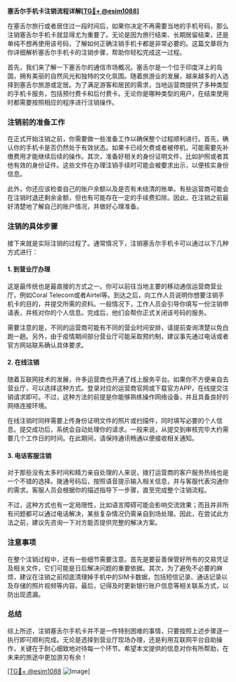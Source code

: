 **塞舌尔手机卡注销流程详解[[TG💪+ @esim1088](https://t.me/s/esim1088)]**

在塞舌尔旅行或者居住过一段时间后，如果你决定不再需要当地的手机号码，那么注销塞舌尔手机卡就显得尤为重要了。无论是因为旅行结束、长期居留结束，还是单纯不想再使用该号码，了解如何正确注销手机卡都是非常必要的。这篇文章将为你详细解析塞舌尔手机卡的注销步骤，帮助你轻松完成这一过程。

首先，我们来了解一下塞舌尔的通信市场概况。塞舌尔是一个位于印度洋上的岛国，拥有美丽的自然风光和独特的文化氛围。随着旅游业的发展，越来越多的人选择到塞舌尔旅游或定居。为了满足游客和居民的需求，当地运营商提供了多种类型的手机卡服务，包括预付费卡和后付费卡。无论你是哪种类型的用户，在结束使用时都需要按照相应的程序进行注销操作。

### 注销前的准备工作

在正式开始注销之前，你需要做一些准备工作以确保整个过程顺利进行。首先，确认你的手机卡是否仍然处于有效状态。如果卡已经欠费或者被停机，可能需要先补缴费用才能继续后续的操作。其次，准备好相关的身份证明文件，比如护照或者其他有效的身份证件。这些文件在办理注销手续时可能会被要求出示，以便核实身份信息。

此外，你还应该检查自己的账户余额以及是否有未结清的账单。有些运营商可能会在注销时退还剩余金额，但也有可能存在一定的手续费扣除。因此，在注销之前最好清楚地了解自己的账户情况，并做好心理准备。

### 注销的具体步骤

接下来就是实际注销的过程了。通常情况下，注销塞舌尔手机卡可以通过以下几种方式进行：

#### 1. 到营业厅办理

这是最传统也是最直接的方式之一。你可以前往当地主要的移动通信运营商营业厅，例如Coral Telecom或者Airtel等。到达之后，向工作人员说明你想要注销手机卡的目的，并提交所需的资料。一般情况下，工作人员会引导你填写一份注销申请表，并核对你的个人信息。完成后，他们会帮你正式关闭该号码的服务。

需要注意的是，不同的运营商可能有不同的营业时间安排，请提前查询清楚以免白跑一趟。另外，由于疫情期间部分营业厅可能采取预约制，建议事先通过电话或者官方网站联系确认具体要求。

#### 2. 在线注销

随着互联网技术的发展，许多运营商也开通了线上服务平台。如果你不方便亲自去营业厅，可以选择这种方式。登录对应的运营商官网或下载官方APP，在线提交注销请求即可。不过，这种方法的前提是你能够熟练操作网络设备，并且具备良好的网络连接环境。

在线注销时同样需要上传身份证明文件的照片或扫描件，同时填写必要的个人信息。提交成功后，系统会自动处理你的请求。一般来说，从提交到审核完毕大约需要几个工作日的时间。在此期间，请保持通讯畅通以便接收相关通知。

#### 3. 电话客服注销

对于那些没有太多时间和精力亲自处理的人来说，拨打运营商的客户服务热线也是一个不错的选择。拨通号码后，按照语音提示输入相关信息，并与客服代表沟通你的需求。客服人员会根据你的描述指导下一步骤，直至完成整个注销流程。

不过，这种方式也有一定局限性，比如语言障碍可能会影响交流效果；而且并非所有问题都可以通过电话解决，某些复杂情况仍需亲自到场处理。因此，在尝试此方法之前，建议先咨询一下对方能否提供完整的解决方案。

### 注意事项

在整个注销过程中，还有一些细节需要注意。首先是要妥善保管好所有的交易凭证及相关文件，它们可能是日后解决问题的重要依据。其次，为了避免不必要的麻烦，建议在注销之前彻底清理掉手机中的SIM卡数据，包括短信记录、通话记录以及存储的照片视频等内容。最后，记得及时更新银行账户信息等相关联系方式，以防出现遗漏。

### 总结

综上所述，注销塞舌尔手机卡并不是一件特别困难的事情，只要按照上述步骤逐一执行即可顺利完成。无论是选择到营业厅现场办理，还是利用互联网平台自助操作，关键在于耐心细致地对待每一个环节。希望本文提供的信息对你有所帮助，在未来的旅途中更加游刃有余！

[[TG💪+ @esim1088](https://t.me/s/esim1088) ![Image](https://i.postimg.cc/4NQfJmqS/Snipaste-2025-05-13-00-14-12.png)]